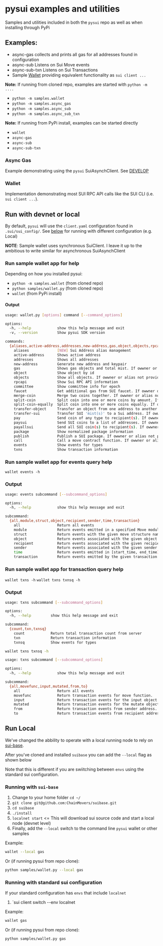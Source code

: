 # pysui examples and utilities

Samples and utilities included in both the `pysui` repo as well as when installing through PyPi

## Examples:

- async-gas collects and prints all gas for all addresses found in configuration
- async-sub Listens on Sui Move events
- async-sub-txn Listens on Sui Transactions
- Sample [Wallet](#wallet) providing equivalent functionality as `sui client ...`

**Note:** If running from cloned repo, examples are started with `python -m ....`

- `python -m samples.wallet`
- `python -m samples.async_gas`
- `python -m samples.async_sub`
- `python -m samples.async_sub_txn`

**Note:** If running from PyPi install, examples can be started directly

- `wallet`
- `async-gas`
- `async-sub`
- `async-sub-txn`

### Async Gas

Example demonstrating using the `pysui` SuiAsynchClient. See [DEVELOP](../DEVELOP.md)

### Wallet

Implementation demonstrating most SUI RPC API calls like the SUI CLI (i.e. `sui client ...`).

## Run with devnet or local

By default, `pysui` will use the `client.yaml` configuration found in `.sui/sui_config/`. See [below](#run-local) for running
with different configuration (e.g. Local)

**NOTE**: Sample wallet uses synchronous SuiClient. I leave it up to the ambitious to
write similar for asynchronous SuiAsynchClient

### Run sample wallet app for help

Depending on how you installed pysui:

- `python -m samples.wallet` (from cloned repo)
- `python samples/wallet.py` (from cloned repo)
- `wallet` (from PyPi install)

#### Output

```bash
usage: wallet.py [options] command [--command_options]

options:
  -h, --help            show this help message and exit
  -v, --version         Show pysui SDK version

commands:
  {aliases,active-address,addresses,new-address,gas,object,objects,rpcapi,committee,faucet,merge-coin,split-coin,split-coin-equally,transfer-object,transfer-sui,pay,paysui,payallsui,package,publish,call,events,txns}
    aliases             [NEW] Sui Address alias management
    active-address      Shows active address
    addresses           Shows all addresses
    new-address         Generate new address and keypair
    gas                 Shows gas objects and total mist. If owwner or alias not provided, defaults to active-address.
    object              Show object by id
    objects             Show all objects. If owwner or alias not provided, defaults to active-address.
    rpcapi              Show Sui RPC API information
    committee           Show committee info for epoch
    faucet              Get additional gas from SUI faucet. If owwner or alias not provided, defaults to active-address.
    merge-coin          Merge two coins together. If owwner or alias not provided, defaults to active-address.
    split-coin          Split coin into one or more coins by amount. If owwner or alias not provided, defaults to active-address.
    split-coin-equally  Split coin into one or more coins equally. If owwner or alias not provided, defaults to active-address.
    transfer-object     Transfer an object from one address to another. If owwner or alias not provided, defaults to active-address.
    transfer-sui        Transfer SUI 'mist(s)' to a Sui address. If owwner or alias not provided, defaults to active-address.
    pay                 Send coin of any type to recipient(s). If owwner or alias not provided, defaults to active-address.
    paysui              Send SUI coins to a list of addresses. If owwner or alias not provided, defaults to active-address.
    payallsui           Send all SUI coin(s) to recipient(s). If owwner or alias not provided, defaults to active-address.
    package             Show normalized package information
    publish             Publish a SUI package. If owwner or alias not provided, defaults to active-address.
    call                Call a move contract function. If owwner or alias not provided, defaults to active-address.
    events              Show events for types
    txns                Show transaction information
```

### Run sample wallet app for events query help

`wallet events -h`

### Output

```bash
usage: events subcommand [--subcommand_options]

options:
  -h, --help            show this help message and exit

subcommand:
  {all,module,struct,object,recipient,sender,time,transaction}
    all                 Return all events
    module              Return events emitted in a specified Move module
    struct              Return events with the given move structure name
    object              Return events associated with the given object
    recipient           Return events associated with the given recipient
    sender              Return events associated with the given sender
    time                Return events emitted in [start_time, end_time) interval
    transaction         Return events emitted by the given transaction
```

### Run sample wallet app for transaction query help

`wallet txns -h`
`wallet txns txnsq -h`

### Output

```bash
usage: txns subcommand [--subcommand_options]

options:
  -h, --help         show this help message and exit

subcommand:
  {count,txn,txnsq}
    count            Return total transaction count from server
    txn              Return transaction information
    txnsq            Show events for types

wallet txns txnsq -h

usage: txns subcommand [--subcommand_options]

options:
  -h, --help            show this help message and exit

subcommand:
  {all,movefunc,input,mutated,from,to}
    all                 Return all events
    movefunc            Return transaction events for move function.
    input               Return transaction events for the input object.
    mutated             Return transaction events for the mutate object.
    from                Return transaction events from sender address.
    to                  Return transaction events from recipient address.
```

## Run Local

We've changed the abbility to operate with a local running node to rely on [sui-base](https://github.com/ChainMovers/suibase).

After you've cloned and installed `suibase` you can add the `--local` flag as shown below

Note that this is different if you are swiitching between `envs` using the standard sui configuration.

### Running with `sui-base`

1. Change to your home folder `cd ~/`
2. `git clone git@github.com:ChainMovers/suibase.git`
3. `cd suibase`
4. `./install`
5. `localnet start` <= This will download sui source code and start a local node (devnet level)
6. Finally, add the `--local` switch to the command line `pysui` wallet or other samples

Example:

```bash
wallet --local gas
```

Or (if running pysui from repo clone):

```bash
python samples/wallet.py --local gas
```

### Running with standard sui configuration

If your standard configuration has `envs` that include `localnet`

1. `sui client switch --env localnet

Example:

```bash
wallet gas
```

Or (if running pysui from repo clone):

```bash
python samples/wallet.py gas
```
